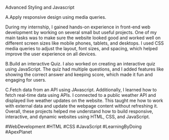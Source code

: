 Advanced Styling and Javascript

A.Apply responsive design using media queries.

During my internship, I gained hands-on experience in front-end web development by working on several small but useful projects. One of my main tasks was to make sure the website looked good and worked well on different screen sizes like mobile phones, tablets, and desktops. I used CSS media queries to adjust the layout, font sizes, and spacing, which helped improve the user experience on all devices. 

B.Build an interactive Quiz.
I also worked on creating an interactive quiz using JavaScript. The quiz had multiple questions, and I added features like showing the correct answer and keeping score, which made it fun and engaging for users.

C.Fetch data from an API using JAvascript.
Additionally, I learned how to fetch real-time data using APIs. I connected to a public weather API and displayed live weather updates on the website. This taught me how to work with external data and update the webpage content without refreshing it. Overall, these projects helped me understand how to build responsive, interactive, and dynamic websites using HTML, CSS, and JavaScript.

#WebDevelopment #HTML #CSS #JavaScript #LearningByDoing #ApexPlanet
